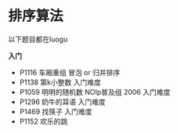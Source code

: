 # 排序算法

以下题目都在luogu


**入门**

  - P1116 车厢重组 冒泡 or 归并排序
  - P1138 第k小整数 入门难度
  - P1059 明明的随机数 NOIp普及组 2006 入门难度
  - P1296 奶牛的耳语 入门难度
  - P1469 找筷子 入门难度
  - P1152 欢乐的跳
